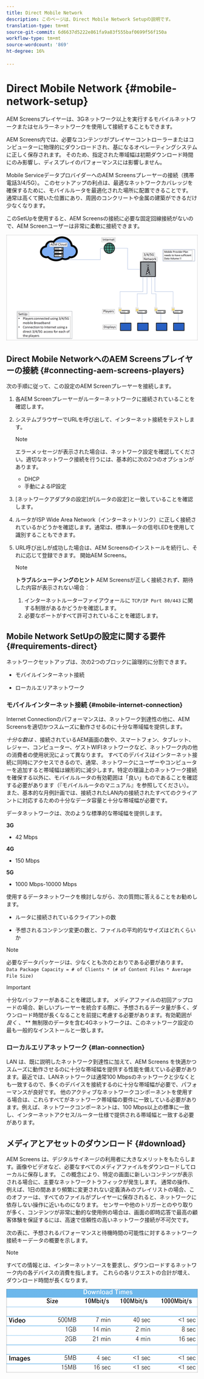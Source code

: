 ```yaml
---
title: Direct Mobile Network
description: このページは、Direct Mobile Network Setupの説明です。
translation-type: tm+mt
source-git-commit: 6d6637d5222e861fa9a83f555baf0699f56f150a
workflow-type: tm+mt
source-wordcount: '869'
ht-degree: 16%

---
```



# Direct Mobile Network {#mobile-network-setup}

AEM Screensプレイヤーは、3Gネットワーク以上を実行するモバイルネットワークまたはセルラーネットワークを使用して接続することもできます。

AEM Screens内では、必要なコンテンツがプレイヤーコントローラーまたはコンピューターに物理的にダウンロードされ、基になるオペレーティングシステムに正しく保存されます。 そのため、指定された帯域幅は初期ダウンロード時間にのみ影響し、ディスプレイのパフォーマンスには影響しません。

Mobile ServiceデータプロバイダーへのAEM Screensプレーヤーの接続（携帯電話3/4/5G）。 このセットアップの利点は、最適なネットワークカバレッジを確保するために、モバイルルータを最適化された場所に配置できることです。 通常は高くて開いた位置にあり、周囲のコンクリートや金属の建築ができるだけ少なくなります。

このSetUpを使用すると、AEM Screensの接続に必要な固定回線接続がないので、AEM Screenユーザーは非常に柔軟に接続できます。

![](/help/using/assets/direct-mobile-1.png)

## Direct Mobile NetworkへのAEM Screensプレイヤーの接続 {#connecting-aem-screens-players}

次の手順に従って、この設定のAEM Screenプレーヤーを接続します。

1. 各AEM Screenプレーヤーがルーターネットワークに接続されていることを確認します。

1. システムブラウザーでURLを呼び出して、インターネット接続をテストします。

   >[!NOTE]
   >エラーメッセージが表示された場合は、ネットワーク設定を確認してください。適切なネットワーク接続を行うには、基本的に次の2つのオプションがあります。
   >* DHCP
   >* 手動によるIP設定


1. [ネットワークアダプタの設定]が[ルータの設定]と一致していることを確認します。
1. ルータがISP Wide Area Network（インターネットリンク）に正しく接続されているかどうかを確認します。通常は、標準ルータの信号LEDを使用して識別することもできます。

1. URL呼び出しが成功した場合は、AEM Screensのインストールを続行し、それに応じて登録できます。 開始AEM Screens。

   >[!NOTE]
   >**トラブルシューティングのヒント**
   >AEM Screensが正しく接続されず、期待した内容が表示されない場合：
   >
   >1. インターネットルーターファイアウォールに `TCP/IP Port 80/443` に関する制限があるかどうかを確認します。
   >1. 必要なポートがすべて許可されていることを確認します。



## Mobile Network SetUpの設定に関する要件 {#requirements-direct}

ネットワークセットアップは、次の2つのブロックに論理的に分割できます。

* モバイルインターネット接続

* ローカルエリアネットワーク

### モバイルインターネット接続 {#mobile-internet-connection}

Internet Connectionのパフォーマンスは、ネットワーク到達性の他に、AEM Screensを適切かつスムーズに動作させるのに十分な帯域幅を提供します。

*十分な数は* 、接続されているAEM画面の数や、スマートフォン、タブレット、レジャー、コンピューター、ゲストWIFIネットワークなど、ネットワーク内の他の消費者の使用状況によって異なります。
すべてのデバイスはインターネット接続に同時にアクセスできるので、通常、ネットワークにユーザーやコンピューターを追加すると帯域幅は線形的に減少します。特定の理論上のネットワーク接続を確保する以外に、モバイルルータの有効範囲は「良い」ものであることを確認する必要があります（『モバイルルータのマニュアル』を参照してください）。 また、基本的な月例計画では、接続されたLAN内の接続されたすべてのクライアントに対応するための十分なデータ容量と十分な帯域幅が必要です。

データネットワークは、次のような標準的な帯域幅を提供します。

**3G**
* 42 Mbps

**4G**
* 150 Mbps

**5G**
* 1000 Mbps-10000 Mbps

使用するデータネットワークを検討しながら、次の質問に答えることをお勧めします。

* ルータに接続されているクライアントの数

* 予想されるコンテンツ変更の数と、ファイルの平均的なサイズはどれくらいか

>[!NOTE]
>必要なデータパッケージは、少なくとも次のとおりである必要があります。
`Data Package Capacity = # of Clients * (# of Content Files * Average File Size)`

>[!IMPORTANT]
>十分なバッファーがあることを確認します。
>メディアファイルの初回アップロードの場合、新しいプレーヤーを統合する際に、予想されるデータ量が多く、ダウンロード時間が長くなることを前提に考慮する必要があります。有効範囲が *良く* 、 ** 無制限のデータを含む4Gネットワークは、このネットワーク設定の最も一般的なインストールと一致します。


### ローカルエリアネットワーク {#lan-connection}

LAN は、既に説明したネットワーク到達性に加えて、AEM Screens を快適かつスムーズに動作させるのに十分な帯域幅を提供する性能を備えている必要があります。最近では、LANネットワークは通常100 Mbpsのネットワークと少なくとも一致するので、多くのデバイスを接続するのに十分な帯域幅が必要で、パフォーマンスが良好です。 他のアクティブなネットワークコンポーネントを使用する場合は、これらすべてがネットワーク帯域幅の要件に一致している必要があります。例えば、ネットワークコンポーネントは、100 Mbps以上の標準に一致し、インターネットアクセス/ルーター仕様で提供される帯域幅と一致する必要があります。

## メディアとアセットのダウンロード {#download}

AEM Screens は、デジタルサイネージの利用者に大きなメリットをもたらします。画像やビデオなど、必要なすべてのメディアファイルをダウンロードしてローカルに保存します。 この概念により、特定の画面に新しいコンテンツが表示される場合に、主要なネットワークトラフィックが発生します。
通常の操作、例えば、1日の間あまり頻繁に変更されない定義済みのプレイリストの場合、このオファーは、すべてのファイルがプレイヤーに保存されると、ネットワークに依存しない操作に近いものになります。
センサーや他のトリガーとのやり取りが多く、コンテンツが非常に動的な使用例の場合は、画面の即時応答で最高の顧客体験を保証するには、高速で信頼性の高いネットワーク接続が不可欠です。

次の表に、予想されるパフォーマンスと待機時間の可能性に対するネットワーク接続キーデータの概要を示します。
>[!NOTE]
>すべての情報とは、インターネットソースを要求し、ダウンロードするネットワーク内の各デバイスの消費を指します。 これらの各リクエストの合計が増え、ダウンロード時間が長くなります。

![](/help/using/assets/download-times-mobile.png)



